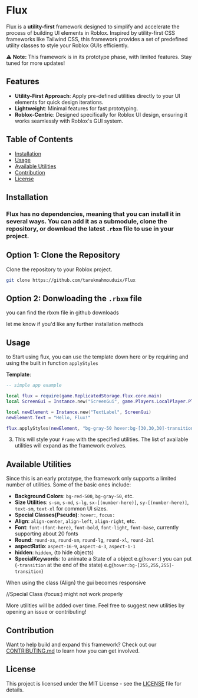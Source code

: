 
# Flux

Flux is a **utility-first** framework designed to simplify and accelerate the process of building UI elements in Roblox. Inspired by utility-first CSS frameworks like Tailwind CSS, this framework provides a set of predefined utility classes to style your Roblox GUIs efficiently.

⚠️ **Note:** This framework is in its prototype phase, with limited features. Stay tuned for more updates!

## Features

- **Utility-First Approach**: Apply pre-defined utilities directly to your UI elements for quick design iterations.
- **Lightweight**: Minimal features for fast prototyping.
- **Roblox-Centric**: Designed specifically for Roblox UI design, ensuring it works seamlessly with Roblox's GUI system.

## Table of Contents

- [Installation](#installation)
- [Usage](#usage)
- [Available Utilities](#available-utilities)
- [Contribution](#contribution)
- [License](#license)

## Installation
### Flux has no dependencies, meaning that you can install it in several ways. You can add it as a submodule, clone the repository, or download the latest ``.rbxm`` file to use in your project.

## Option 1: Clone the Repository
Clone the repository to your Roblox project.

   ```bash
   git clone https://github.com/tarekmahmouduix/Flux
   ```

## Option 2: Donwloading the `.rbxm` file
you can find the rbxm file in github downloads

let me know if you'd like any further installation methods

## Usage

to Start using flux, you can use the template down here or by requiring and using the built in function `applyStyles`

**Template**:

   ```lua
   -- simple app example

   local flux = require(game.ReplicatedStorage.flux.core.main)
   local ScreenGui = Instance.new("ScreenGui", game.Players.LocalPlayer.PlayerGui)

   local newElement = Instance.new("TextLabel", ScreenGui)
   newElement.Text = "Hello, Flux!"

   flux.applyStyles(newElement, "bg-gray-50 hover:bg-[30,30,30]-transition hover:text-[255,255,255]-transition sx-[30%] sy-[30%] align-center text-2xl font-arial font-bold round-md")
   ```

3. This will style your `Frame` with the specified utilities. The list of available utilities will expand as the framework evolves.

## Available Utilities

Since this is an early prototype, the framework only supports a limited number of utilities. Some of the basic ones include:

- **Background Colors**: `bg-red-500`, `bg-gray-50`, etc.
- **Size Utilities**: `s-sm`, `s-md`, `s-lg`, `sx-[(number-here)]`, `sy-[(number-here)]`, `text-sm`, `text-xl` for common UI sizes.
- **Special Classes(Pseudo)**: `hover:`, `focus:`
- **Align**: `align-center`, `align-left`, `align-right`, etc.
- **Font**: `font-(font-here)`, `font-bold`, `font-light`, `font-base`, currently supporting about 20 fonts
- **Round**: `round-xs`, `round-sm`, `round-lg`, `round-xl`, `round-2xl`
- **aspectRatio**: `aspect-16-9`, `aspect-4-3`, `aspect-1-1`
- **hidden**: `hidden`, (to hide objects)
- **SpecialKeywords**: to animate a State of a object e.g(``hover:``) you can put (``-transition`` at the end of the state) e.g(``hover:bg-[255,255,255]-transition``)

When using the class (Align) the gui becomes responsive

//Special Class (focus:) might not work properly

More utilities will be added over time. Feel free to suggest new utilities by opening an issue or contributing!

## Contribution

Want to help build and expand this framework? Check out our [CONTRIBUTING.md](CONTRIBUTING.md) to learn how you can get involved.

## License

This project is licensed under the MIT License - see the [LICENSE](LICENSE) file for details.
